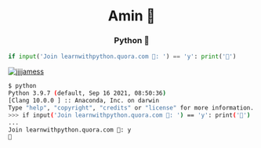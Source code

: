 <h1 align="center">Amin 🐍 </h1>
<h3 align="center">Python 🐍 </h3>

```python
if input('Join learnwithpython.quora.com 🐍: ') == 'y': print('🐍')
```

<p align="left"> <a href="https://twitter.com/james_amb77" target="blank"><img src="https://img.shields.io/twitter/follow/james_amb77?logo=twitter&style=for-the-badge" alt="jjjjamess" /></a> </p>

```bash
$ python
Python 3.9.7 (default, Sep 16 2021, 08:50:36)
[Clang 10.0.0 ] :: Anaconda, Inc. on darwin
Type "help", "copyright", "credits" or "license" for more information.
>>> if input('Join learnwithpython.quora.com 🐍: ') == 'y': print('🐍')
...
Join learnwithpython.quora.com 🐍: y
🐍 
```
